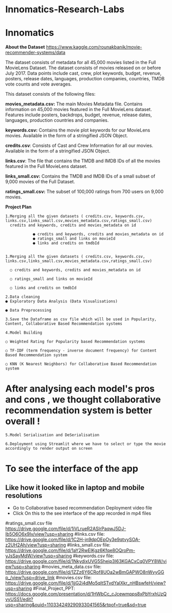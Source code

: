 # Innomatics-Research-Labs
# Innomatics
**About the Dataset**
https://www.kaggle.com/rounakbanik/movie-recommender-systems/data

The dataset consists of metadata for all 45,000 movies listed in the Full MovieLens Dataset. The dataset consists of movies released on or before July 2017. Data points include cast, crew, plot keywords, budget, revenue, posters, release dates, languages, production companies, countries, TMDB vote counts and vote averages.

This dataset consists of the following files:

**movies_metadata.csv:** The main Movies Metadata file. Contains information on 45,000 movies featured in the Full MovieLens dataset. Features include posters, backdrops, budget, revenue, release dates, languages, production countries and companies.

**keywords.csv:** Contains the movie plot keywords for our MovieLens movies. Available in the form of a stringified JSON Object.

**credits.csv**: Consists of Cast and Crew Information for all our movies. Available in the form of a stringified JSON Object.

**links.csv**: The file that contains the TMDB and IMDB IDs of all the movies featured in the Full MovieLens dataset.

**links_small.csv:** Contains the TMDB and IMDB IDs of a small subset of 9,000 movies of the Full Dataset.

**ratings_small.csv:** The subset of 100,000 ratings from 700 users on 9,000 movies.

**Project Plan**

    1.Merging all the given datasets ( credits.csv, keywords.csv, links.csv,links_small.csv,movies_metadata.csv,ratings_small.csv)
      credits and keywords, credits and movies_metadata on id

                ● credits and keywords, credits and movies_metadata on id
                ● ratings_small and links on movieId
                ● links and credits on tmdbId
    
    
    1.Merging all the given datasets ( credits.csv, keywords.csv, links.csv,links_small.csv,movies_metadata.csv,ratings_small.csv)

      ○ credits and keywords, credits and movies_metadata on id

      ○ ratings_small and links on movieId

      ○ links and credits on tmdbId

    2.Data cleaning
    ● Exploratory Data Analysis (Data Visualisations)

    ● Data Preprocessing

    3.Save the Dataframe as csv file which will be used in Popularity, Content, Collaborative Based Recommendation systems

    4.Model Building

    ○ Weighted Rating for Popularity based Recommendation systems

    ○ TF-IDF (term frequency - inverse document frequency) for Content Based Recommendation system

    ○ KNN (K Nearest Neighbors) for Collaborative Based Recommendation system

   # After analysing each model's pros and cons , we thought collaborative recommendation system is better overall !
    
    5.Model Serialisation and DeSerialisation

    6.Deployment using Streamlit where we have to select or type the movie accordingly to render output on screen

   # To see the interface of the app
   ## Like how it looked like in laptop and mobile resolutions
   + Go to Collaborative based recommendation Deployment video file
   + Click On this to the see interface of the app recorded in mp4 files

   

#ratings_small.csv  file https://drive.google.com/file/d/1iVLrueR2ASlrPaqwJ5DJ-Ib5O6O6x9Iv/view?usp=sharing
#links.csv file: https://drive.google.com/file/d/1C2H-jn9dpOEpOy3e9qtvySOA-z2UH2Ah/view?usp=sharing 
#links_small.csv file: https://drive.google.com/file/d/1aY2RwElKgz6Kfqe8OQroPm-yJsSayMdW/view?usp=sharing 
#keywords.csv file: https://drive.google.com/file/d/1NkydixUVG5Sheip3I63KGACxCq0VPY8W/view?usp=sharing 
#movies_meta_data.csv file: https://drive.google.com/file/d/1ZZz6Y6CRof8UOa2wBmGAPWO8nWvyGGp_/view?usp=drive_link 
#movies.csv file: https://drive.google.com/file/d/1jjG2j4dMo5qItSTvdYaIXkr_nHBswfeH/view?usp=sharing 
#Final_Project_PPT: https://docs.google.com/presentation/d/1HWbCc_cJcewmpps8xPbYrxhUzQvyUSS1/edit?usp=sharing&ouid=110334249290933041565&rtpof=true&sd=true 




